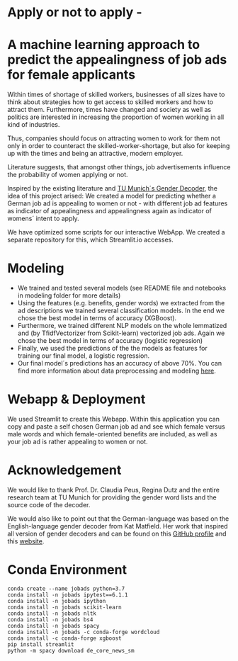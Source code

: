 # Apply or not to apply -  
# A machine learning approach to predict the appealingness of job ads for female applicants  

Within times of shortage of skilled workers, businesses of all sizes have to think about strategies how to get access to skilled workers and how to attract them.
Furthermore, times have changed and society as well as politics are interested in increasing the proportion of women working in all kind of industries.

Thus, companies should focus on attracting women to work for them not only in order to counteract the skilled-worker-shortage, but also for keeping up with the times and being an attractive, modern employer.
    
Literature suggests, that amongst other things, job advertisements influence the probability of women applying or not. 
    
Inspired by the existing literature and [TU Munich´s Gender Decoder](https://genderdecoder.wi.tum.de), the idea of this project arised:
We created a model for predicting whether a German job ad is appealing to women or not - with different job ad features as indicator of appealingness and 
appealingness again as indicator of womens´ intent to apply.

We have optimized some scripts for our interactive WebApp. We created a separate repository for this, which Streamlit.io accesses. 

# Modeling
- We trained and tested several models (see README file and notebooks in modeling folder for more details)
- Using the features (e.g. benefits, gender words) we extracted from the ad descriptions we trained several classification models. In the end we chose the best model in terms of accuracy (XGBoost).
- Furthermore, we trained different NLP models on the whole lemmatized and (by TfidfVectorizer from Scikit-learn) vectorized job ads. Again we chose the best model in terms of accuracy (logistic regression)
- Finally, we used the predictions of the the models as features for training our final model, a logistic regression.
- Our final model´s predictions has an accuracy of above 70%.
You can find more information about data preprocessing and modeling [here](https://github.com/PetraPi/datascience-Capstone_Job_Ads).

# Webapp & Deployment
We used Streamlit to create this Webapp. Within this application you can copy and paste a self chosen German job ad and see which female versus male words and which female-oriented benefits are included, as well as your job ad is rather appealing to women or not.  


# Acknowledgement
We would like to thank Prof. Dr. Claudia Peus, Regina Dutz and the entire research team at TU Munich for providing the gender word lists and the source code of the decoder.     
      
We would also like to point out that the German-language was based on the English-language gender decoder from Kat Matfield. Her work that inspired all version of gender decoders and can be found on this [GitHub profile](https://github.com/lovedaybrooke/gender-decoder) and this [website](http://gender-decoder.katmatfield.com).


# Conda Environment
```
conda create --name jobads python=3.7
conda install -n jobads ipytest==6.1.1
conda install -n jobads ipython
conda install -n jobads scikit-learn
conda install -n jobads nltk
conda install -n jobads bs4
conda install -n jobads spacy
conda install -n jobads -c conda-forge wordcloud
conda install -c conda-forge xgboost 
pip install streamlit 
python -m spacy download de_core_news_sm
```

